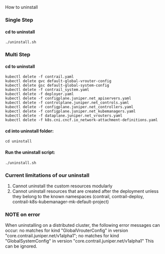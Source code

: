 How to uninstall
### Single Step
#### cd to uninstall
```
./uninstall.sh
```
### Multi Step
#### cd to uninstall
```
kubectl delete -f contrail.yaml
kubectl delete gvc default-global-vrouter-config
kubectl delete gsc default-global-system-config
kubectl delete -f contrail_system.yaml
kubectl delete -f deployer.yaml
kubectl delete -f configplane.juniper.net_apiservers.yaml
kubectl delete -f controlplane.juniper.net_controls.yaml
kubectl delete -f configplane.juniper.net_controllers.yaml
kubectl delete -f configplane.juniper.net_kubemanagers.yaml
kubectl delete -f dataplane.juniper.net_vrouters.yaml
kubectl delete -f k8s.cni.cncf.io_network-attachment-definitions.yaml
```

#### cd into uninstall folder: 
```
cd uninstall  
```

#### Run the uninstall script: 
```
./uninstall.sh 
```

### Current limitations of our uninstall
1. Cannot uninstall the custom resources modularly
2. Cannot uninstall resources that are created after the deployment unless they belong to the known namespaces (contrail, contrail-deploy, contrail-k8s-kubemanager-mk-default-project)

### NOTE on error
When uninstalling on a distributed cluster, the following error messages can occur:
  no matches for kind "GlobalVrouterConfig" in version "core.contrail.juniper.net/v1alpha1";
  no matches for kind "GlobalSystemConfig" in version "core.contrail.juniper.net/v1alpha1"
This can be ignored.
